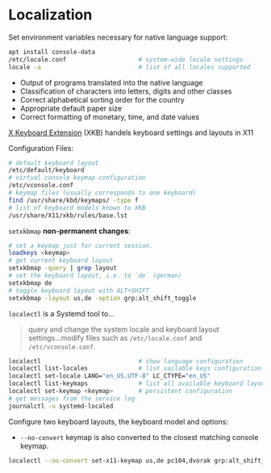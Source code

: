 # Localization

Set environment variables necessary for native language support:

```bash
apt install console-data
/etc/locale.conf                    # system-wide locale settings
locale -a                           # list of all locales supported
```

* Output of programs translated into the native language
* Classification of characters into letters, digits and other classes
* Correct alphabetical sorting order for the country
* Appropriate default paper size
* Correct formatting of monetary, time, and date values

[X Keyboard Extension][xkb] (XKB) handels keyboard settings and layouts in X11

Configuration Files:

```bash
# default keyboard layout 
/etc/default/keyboard
# virtual console keymap configuration
/etc/vconsole.conf
# keymap files (usually corresponds to one keyboard)
find /usr/share/kbd/keymaps/ -type f
# list of keyboard models known to XKB
/usr/share/X11/xkb/rules/base.lst
```

`setxkbmap` **non-permanent changes**:

```bash
# set a keymap just for current session.
loadkeys <keymap>
# get current keyboard layout
setxkbmap -query | grep layout
# set the keyboard layout, i.e. to `de` (german)
setxkbmap de
# toggle keyboard layout with ALT+SHIFT
setxkbmap -layout us,de -option grp:alt_shift_toggle
```

`localectl` is a Systemd tool to...

> query and change the system locale and keyboard layout settings...modify files
> such as `/etc/locale.conf` and `/etc/vconsole.conf`.

```bash
localectl                           # show language configuration
localectl list-locales              # list vailable keys configuration
localectl set-locale LANG="en_US.UTF-8" LC_CTYPE="en_US"
localectl list-keymaps              # list all available keyboard layouts
localectl set-keymap <keymap>       # persistent configuration
# get messages from the service log
journalctl -u systemd-localed
```

Configure two keyboard layouts, the keyboard model and options:

* `--no-convert` keymap is also converted to the closest matching console keymap.

```bash
localectl --no-convert set-x11-keymap us,de pc104,dvorak grp:alt_shift_toggle
```
[xkb]: https://www.x.org/wiki/XKB/

